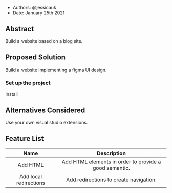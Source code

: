 - Authors: @jessicauk
- Date: January 25th 2021

## Abstract

Build a website based on a blog site.

## Proposed Solution

Build a website implementing a figma UI design.

### Set up the project
Install 

## Alternatives Considered
Use your own visual studio extensions.


## Feature List

|     Name     |     Description      |                
| :----------: | :------------------: | 
| Add HTML    | Add HTML elements in order to provide a good semantic. |
| Add local redirections    | Add redirections to create navigation. |